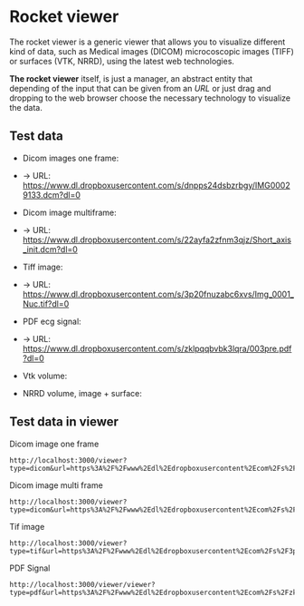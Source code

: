 # Rocket viewer

The rocket viewer is a generic viewer that allows you to visualize different kind of data, such as Medical images (DICOM) microcoscopic images (TIFF) or surfaces (VTK, NRRD), using the latest web technologies.

**The rocket viewer** itself, is just a manager, an abstract entity that depending of the input that can be given from an *URL* or just drag and dropping to the web browser choose the necessary technology to visualize the data. 

## Test data

* Dicom images one frame: 
* -> URL: https://www.dl.dropboxusercontent.com/s/dnpps24dsbzrbgy/IMG00029133.dcm?dl=0

* Dicom image multiframe:
* -> URL:
https://www.dl.dropboxusercontent.com/s/22ayfa2zfnm3qjz/Short_axis_init.dcm?dl=0

* Tiff image:
* -> URL: https://www.dl.dropboxusercontent.com/s/3p20fnuzabc6xvs/Img_0001_Nuc.tif?dl=0

* PDF ecg signal:
* -> URL:
https://www.dl.dropboxusercontent.com/s/zklpqqbvbk3lqra/003pre.pdf?dl=0

* Vtk volume:
* NRRD volume, image + surface:

## Test data in viewer

Dicom image one frame

```
http://localhost:3000/viewer?type=dicom&url=https%3A%2F%2Fwww%2Edl%2Edropboxusercontent%2Ecom%2Fs%2Fdnpps24dsbzrbgy%2FIMG00029133%2Edcm%3Fdl%3D0
```

Dicom image multi frame

```
http://localhost:3000/viewer?type=dicom&url=https%3A%2F%2Fwww%2Edl%2Edropboxusercontent%2Ecom%2Fs%2F22ayfa2zfnm3qjz%2FShort_axis_init%2Edcm%3Fdl%3D0

```

Tif image 

```
http://localhost:3000/viewer?type=tif&url=https%3A%2F%2Fwww%2Edl%2Edropboxusercontent%2Ecom%2Fs%2F3p20fnuzabc6xvs%2FImg_0001_Nuc%2Etif%3Fdl%3D0
```

PDF Signal

```
http://localhost:3000/viewer/viewer?type=pdf&url=https%3A%2F%2Fwww%2Edl%2Edropboxusercontent%2Ecom%2Fs%2Fzklpqqbvbk3lqra%2F003pre%2Epdf%3Fdl%3D0
```